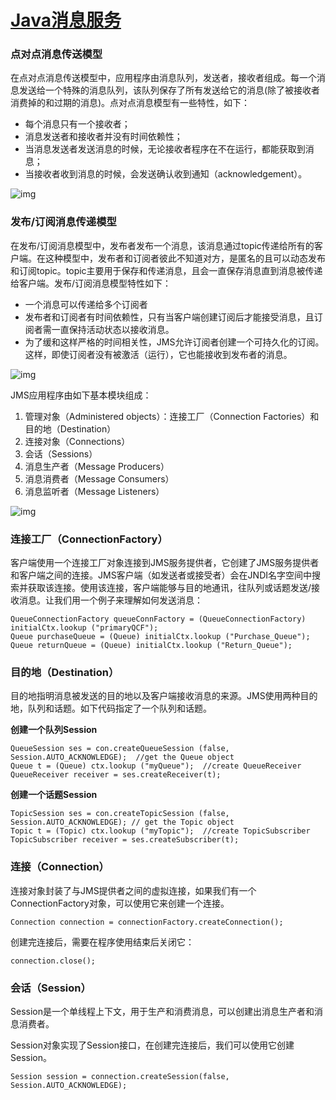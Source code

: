 # [Java消息服务](https://www.cnblogs.com/chenpi/p/5559349.html)

### 点对点消息传送模型

在点对点消息传送模型中，应用程序由消息队列，发送者，接收者组成。每一个消息发送给一个特殊的消息队列，该队列保存了所有发送给它的消息(除了被接收者消费掉的和过期的消息)。点对点消息模型有一些特性，如下：

- 每个消息只有一个接收者；
- 消息发送者和接收者并没有时间依赖性；
- 当消息发送者发送消息的时候，无论接收者程序在不在运行，都能获取到消息；
- 当接收者收到消息的时候，会发送确认收到通知（acknowledgement）。

![img](https://images2015.cnblogs.com/blog/879896/201606/879896-20160604194640227-215496499.gif)

### 发布/订阅消息传递模型

在发布/订阅消息模型中，发布者发布一个消息，该消息通过topic传递给所有的客户端。在这种模型中，发布者和订阅者彼此不知道对方，是匿名的且可以动态发布和订阅topic。topic主要用于保存和传递消息，且会一直保存消息直到消息被传递给客户端。发布/订阅消息模型特性如下：

- 一个消息可以传递给多个订阅者
- 发布者和订阅者有时间依赖性，只有当客户端创建订阅后才能接受消息，且订阅者需一直保持活动状态以接收消息。
- 为了缓和这样严格的时间相关性，JMS允许订阅者创建一个可持久化的订阅。这样，即使订阅者没有被激活（运行），它也能接收到发布者的消息。

![img](https://images2015.cnblogs.com/blog/879896/201606/879896-20160604232610055-1944763982.gif)

JMS应用程序由如下基本模块组成：

1. 管理对象（Administered objects）：连接工厂（Connection Factories）和目的地（Destination）
2. 连接对象（Connections）
3. 会话（Sessions）
4. 消息生产者（Message Producers）
5. 消息消费者（Message Consumers）
6. 消息监听者（Message Listeners）

![img](https://images2015.cnblogs.com/blog/879896/201606/879896-20160604234140321-1865897064.png)

### 连接工厂（ConnectionFactory）

客户端使用一个连接工厂对象连接到JMS服务提供者，它创建了JMS服务提供者和客户端之间的连接。JMS客户端（如发送者或接受者）会在JNDI名字空间中搜索并获取该连接。使用该连接，客户端能够与目的地通讯，往队列或话题发送/接收消息。让我们用一个例子来理解如何发送消息：

```
QueueConnectionFactory queueConnFactory = (QueueConnectionFactory) initialCtx.lookup ("primaryQCF");
Queue purchaseQueue = (Queue) initialCtx.lookup ("Purchase_Queue");
Queue returnQueue = (Queue) initialCtx.lookup ("Return_Queue");
```

### 目的地（Destination）

目的地指明消息被发送的目的地以及客户端接收消息的来源。JMS使用两种目的地，队列和话题。如下代码指定了一个队列和话题。

**创建一个队列Session**

```
QueueSession ses = con.createQueueSession (false, Session.AUTO_ACKNOWLEDGE);  //get the Queue object  
Queue t = (Queue) ctx.lookup ("myQueue");  //create QueueReceiver  
QueueReceiver receiver = ses.createReceiver(t); 
```

**创建一个话题Session**

```
TopicSession ses = con.createTopicSession (false, Session.AUTO_ACKNOWLEDGE); // get the Topic object  
Topic t = (Topic) ctx.lookup ("myTopic");  //create TopicSubscriber  
TopicSubscriber receiver = ses.createSubscriber(t);  
```

### 连接（Connection）

连接对象封装了与JMS提供者之间的虚拟连接，如果我们有一个ConnectionFactory对象，可以使用它来创建一个连接。

```
Connection connection = connectionFactory.createConnection();
```

创建完连接后，需要在程序使用结束后关闭它：

```
connection.close();
```

### 会话（Session）

Session是一个单线程上下文，用于生产和消费消息，可以创建出消息生产者和消息消费者。

Session对象实现了Session接口，在创建完连接后，我们可以使用它创建Session。

```
Session session = connection.createSession(false, Session.AUTO_ACKNOWLEDGE);
```